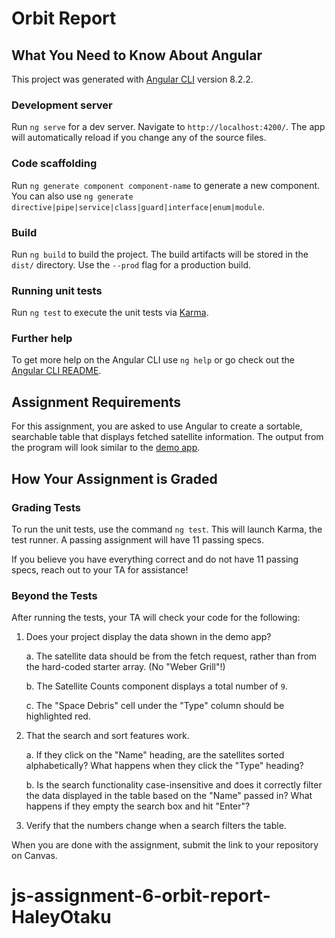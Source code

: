 # Orbit Report

## What You Need to Know About Angular

This project was generated with [Angular CLI](https://github.com/angular/angular-cli) version 8.2.2.

### Development server

Run `ng serve` for a dev server. Navigate to `http://localhost:4200/`. The app will automatically reload if you change any of the source files.

### Code scaffolding

Run `ng generate component component-name` to generate a new component. You can also use `ng generate directive|pipe|service|class|guard|interface|enum|module`.

### Build

Run `ng build` to build the project. The build artifacts will be stored in the `dist/` directory. Use the `--prod` flag for a production build.

### Running unit tests

Run `ng test` to execute the unit tests via [Karma](https://karma-runner.github.io).

### Further help

To get more help on the Angular CLI use `ng help` or go check out the [Angular CLI README](https://github.com/angular/angular-cli/blob/master/README.md).

## Assignment Requirements 

For this assignment, you are asked to use Angular to create a
sortable, searchable table that displays fetched satellite information. The
output from the program will look similar to the [demo app](http://orbit-report-launchcodeeducation.s3-website-us-east-1.amazonaws.com/).

## How Your Assignment is Graded

### Grading Tests

To run the unit tests, use the command `ng test`. This will launch Karma, the test runner.
A passing assignment will have 11 passing specs.

If you believe you have everything correct and do not have 11 passing specs, reach out to your TA for assistance!

### Beyond the Tests

After running the tests, your TA will check your code for the following:

1. Does your project display the data shown in the demo app?

   a. The satellite data should be from the fetch request, rather than from
      the hard-coded starter array. (No "Weber Grill"!)

   b. The Satellite Counts component displays a total number of `9`.
   
   c. The "Space Debris" cell under the "Type" column should be highlighted red. 

1. That the search and sort features work.

    a. If they click on the "Name" heading, are the satellites sorted
    alphabetically? What happens when they click the "Type" heading? 
   
    b. Is the search functionality case-insensitive and does it correctly
    filter the data displayed in the table based on the "Name" passed in? What happens if they empty the search box and hit "Enter"?

1. Verify that the numbers change when a search filters the table.

When you are done with the assignment, submit the link to your repository on Canvas.

# js-assignment-6-orbit-report-HaleyOtaku
